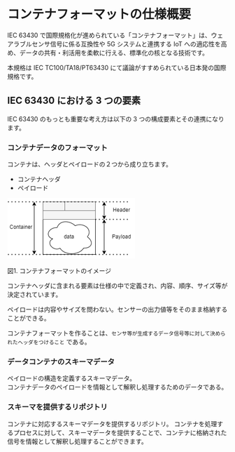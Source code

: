 # コンテナフォーマットの仕様概要

IEC 63430 で国際規格化が進められている「コンテナフォーマット」は、ウェアラブルセンサ信号に係る互換性や 5G システムと連携する IoT への適応性を高め、データの共有・利活用を柔軟に行える、標準化の核となる技術です。

本規格は IEC TC100/TA18/PT63430 にて議論がすすめられている日本発の国際規格です。

## IEC 63430 における 3 つの要素

IEC 63430 のもっとも重要な考え方は以下の 3 つの構成要素とその連携になります。

### コンテナデータのフォーマット

コンテナは、ヘッダとペイロードの２つから成り立ちます。

- コンテナヘッダ
- ペイロード

![コンテナフォーマットのイメージ](container_spec.drawio.png)

図1. コンテナフォーマットのイメージ

コンテナヘッダに含まれる要素は仕様の中で定義され、内容、順序、サイズ等が決定されています。

ペイロードは内容やサイズを問わない。センサーの出力値等をそのまま格納することができる。

コンテナフォーマットを作ることは、`センサ等が生成するデータ信号等に対して決められたヘッダをつけること` である。

### データコンテナのスキーマデータ

ペイロードの構造を定義するスキーマデータ。  
コンテナデータのペイロードを情報として解釈し処理するためのデータである。

### スキーマを提供するリポジトリ

コンテナに対応するスキーマデータを提供するリポジトリ。
コンテナを処理するプロセスに対して、スキーマデータを提供することで、コンテナに格納された信号を情報として解釈し処理することができます。

<!-- 
## システム構成
ウェアラブルセンサー等からエッジコンピューティング装置にデータを伝送します。  
エッジコンピューティング装置において、コンテナフォーマットによって伝送されたデータ（コンテナデータ）を処理する場合に必要に応じて、スキーマリポジトリよりスキーマデータを取得しコンテナデータの処理に利用します。
処理されたデータからは情報が抽出され、必要に応じて処理やデータ転送に用いられます。

![](system_overview.png) 
-->
